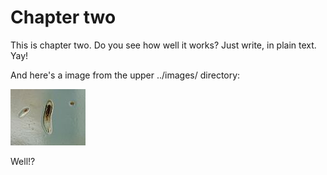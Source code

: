 # Chapter two

This is chapter two. Do you see how well it works? Just write, in plain text. Yay!

And here's a image from the upper ../images/ directory:

![Fliege](../images/120px-Fruchtfliegen-Larven.jpeg)

Well!?
